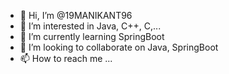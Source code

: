 - 👋 Hi, I’m @19MANIKANT96
- 👀 I’m interested in Java, C++, C,...
- 🌱 I’m currently learning SpringBoot
- 💞️ I’m looking to collaborate on Java, SpringBoot
- 📫 How to reach me ...

<!---
19MANIKANT96/19MANIKANT96 is a ✨ special ✨ repository because its `README.md` (this file) appears on your GitHub profile.
You can click the Preview link to take a look at your changes.
--->
